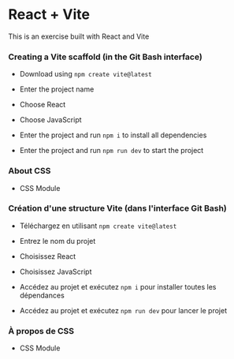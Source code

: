 # React + Vite
This is an exercise built with React and Vite

### Creating a Vite scaffold (in the Git Bash interface)

- Download using `npm create vite@latest`
- Enter the project name
- Choose React
- Choose JavaScript

- Enter the project and run `npm i` to install all dependencies
- Enter the project and run `npm run dev` to start the project


### About CSS

- CSS Module

### Création d'une structure Vite (dans l'interface Git Bash)

- Téléchargez en utilisant `npm create vite@latest`
- Entrez le nom du projet
- Choisissez React
- Choisissez JavaScript

- Accédez au projet et exécutez `npm i` pour installer toutes les dépendances
- Accédez au projet et exécutez `npm run dev` pour lancer le projet

### À propos de CSS

- CSS Module